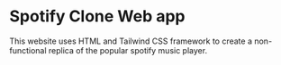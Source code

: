 # Spotify Clone Web app

This website uses HTML and Tailwind CSS framework to create a non-functional replica of the popular spotify music player.

